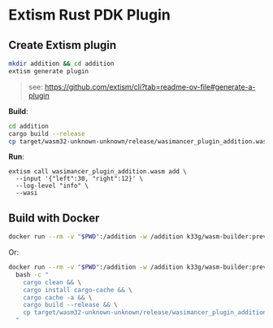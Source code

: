 # Extism Rust PDK Plugin

## Create Extism plugin

```bash
mkdir addition && cd addition
extism generate plugin 
```
> see: https://github.com/extism/cli?tab=readme-ov-file#generate-a-plugin


**Build**:
```bash
cd addition
cargo build --release 
cp target/wasm32-unknown-unknown/release/wasimancer_plugin_addition.wasm ./
```

**Run**:
```
extism call wasimancer_plugin_addition.wasm add \
  --input '{"left":30, "right":12}' \
  --log-level "info" \
  --wasi
```

## Build with Docker

```bash
docker run --rm -v "$PWD":/addition -w /addition k33g/wasm-builder:preview ./build.sh
```

Or:
```bash
docker run --rm -v "$PWD":/addition -w /addition k33g/wasm-builder:preview \
  bash -c "
    cargo clean && \
    cargo install cargo-cache && \
    cargo cache -a && \
    cargo build --release && \
    cp target/wasm32-unknown-unknown/release/wasimancer_plugin_addition.wasm ./
  "
```